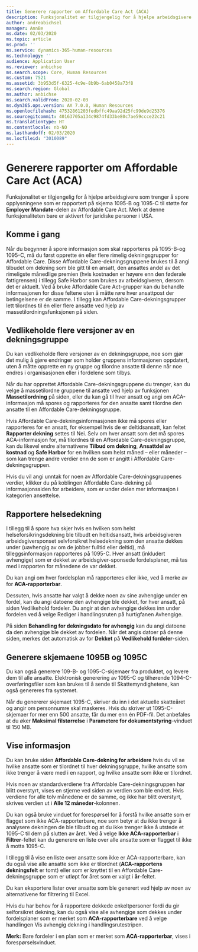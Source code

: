 ```yaml
---
title: Generere rapporter om Affordable Care Act (ACA)
description: Funksjonalitet er tilgjengelig for å hjelpe arbeidsgivere som trenger å spore opplysningene som er rapportert på skjema 1095-B og 1095-C til støtte for Employer Mandate-delen av Affordable Care Act. Merk at denne funksjonaliteten bare er aktivert for juridiske personer i USA.
author: andreabichsel
manager: AnnBe
ms.date: 02/03/2020
ms.topic: article
ms.prod: ''
ms.service: dynamics-365-human-resources
ms.technology: ''
audience: Application User
ms.reviewer: anbichse
ms.search.scope: Core, Human Resources
ms.custom: 7521
ms.assetid: 3b953d5f-6325-4c9e-8b9b-6ab0458a73f8
ms.search.region: Global
ms.author: anbichse
ms.search.validFrom: 2020-02-03
ms.dyn365.ops.version: AX 7.0.0, Human Resources
ms.openlocfilehash: 47532861203fedbffc49aa92d25fc99de9d25376
ms.sourcegitcommit: 40163705a134c9874fd33be80c7ae59ccce22c21
ms.translationtype: HT
ms.contentlocale: nb-NO
ms.lasthandoff: 02/03/2020
ms.locfileid: "3010089"
---
```

# <a name="generate-affordable-care-act-aca-reports"></a>Generere rapporter om Affordable Care Act (ACA)

Funksjonalitet er tilgjengelig for å hjelpe arbeidsgivere som trenger å spore opplysningene som er rapportert på skjema 1095-B og 1095-C til støtte for **Employer Mandate**-delen av Affordable Care Act. Merk at denne funksjonaliteten bare er aktivert for juridiske personer i USA.

## <a name="getting-started"></a>Komme i gang
Når du begynner å spore informasjon som skal rapporteres på 1095-B-og 1095-C, må du først opprette én eller flere rimelig dekningsgrupper for Affordable Care. Disse Affordable Care-dekningsgruppene brukes til å angi tilbudet om dekning som ble gitt til en ansatt, den ansattes andel av det rimeligste månedlige premien (hvis kostnaden er høyere enn den føderale fattigrensen) i tillegg Safe Harbor som brukes av arbeidsgiveren, dersom det er aktuelt. Ved å bruke Affordable Care Act-grupper kan du behandle informasjonen for disse feltene uten å måtte røre hver ansattpost der betingelsene er de samme. I tillegg kan Affordable Care-dekningsgrupper lett tilordnes til én eller flere ansatte ved hjelp av massetilordningsfunksjonen på siden.

## <a name="maintaining-multiple-versions-of-a-coverage-group"></a>Vedlikeholde flere versjoner av en dekningsgruppe
Du kan vedlikeholde flere versjoner av en dekningsgruppe, noe som gjør det mulig å gjøre endringer som holder gruppens informasjonen oppdatert, uten å måtte opprette en ny gruppe og tilordne ansatte til denne når noe endres i organisasjonen eller i fordelene som tilbys. 

Når du har opprettet Affordable Care-dekningsgruppene du trenger, kan du velge å massetilordne gruppene til ansatte ved hjelp av funksjonen **Massetilordning** på siden, eller du kan gå til hver ansatt og angi om ACA-informasjon må spores og rapporteres for den ansatte samt tilordne den ansatte til en Affordable Care-dekningsgruppe.

Hvis Affordable Care-dekningsinformasjonen ikke må spores eller rapporteres for en ansatt, for eksempel hvis de er deltidsansatt, kan feltet **Rapporter dekning** settes til Nei. Selv om hver ansatt som det må spores ACA-informasjon for, må tilordnes til en Affordable Care-dekningsgruppe, kan du likevel endre alternativene **Tilbud om dekning**, **Ansattdel av kostnad** og **Safe Harbor** for en hvilken som helst måned – eller måneder – som kan trenge andre verdier enn de som er angitt i Affordable Care-dekningsgruppen.

Hvis du vil angi unntak for noen av Affordable Care-dekningsgruppenes verdier, klikker du på koblingen Affordable Care-dekning på informasjonssiden for arbeidere, som er under delen mer informasjon i kategorien ansettelse.

## <a name="reporting-health-care-coverage"></a>Rapportere helsedekning
I tillegg til å spore hva skjer hvis en hvilken som helst helseforsikringsdekning ble tilbudt en heltidsansatt, hvis arbeidsgiveren arbeidsgiversponset selvforsikret helsedekning som den ansatte dekkes under (uavhengig av om de jobber fulltid eller deltid), må tilleggsinformasjon rapporteres på 1095-C. Hver ansatt (inkludert avhengige) som er dekket av arbeidsgiver-sponsede fordelsplaner, må tas med i rapporten for månedene de var dekket. 

Du kan angi om hver fordelsplan må rapporteres eller ikke, ved å merke av for **ACA-rapporterbar**.

Dessuten, hvis ansatte har valgt å dekke noen av sine avhengige under en fordel, kan du angi datoene den avhengige ble dekket, for hver ansatt, på siden Vedlikehold fordeler. Du angir at den avhengige dekkes inn under fordelen ved å velge Rediger i handlingsruten på hurtigfanen Avhengige.

På siden **Behandling for dekningsdato for avhengig** kan du angi datoene da den avhengige ble dekket av fordelen. Når det angis datoer på denne siden, merkes det automatisk av for **Dekket** på **Vedlikehold fordeler**-siden.

## <a name="generate-1095b-and-1095c-forms"></a>Generere skjemaene 1095B og 1095C
Du kan også generere 109-B- og 1095-C-skjemaer fra produktet, og levere dem til alle ansatte. Elektronisk generering av 1095-C og tilhørende 1094-C-overføringsfiler som kan brukes til å sende til Skattemyndighetene, kan også genereres fra systemet.  

Når du genererer skjemaet 1095-C, skriver du inn i det aktuelle skatteåret og angir om personnumre skal maskeres. Hvis du skriver ut 1095-C-skjemaer for mer enn 500 ansatte, får du mer enn én PDF-fil. Det anbefales at du øker **Maksimal filstørrelse** i **Parametere for dokumentstyring**-vinduet til 150 MB.

## <a name="viewing-information"></a>Vise informasjon
Du kan bruke siden **Affordable Care-dekning for arbeidere** hvis du vil se hvilke ansatte som er tilordnet til hver dekningsgruppe, hvilke ansatte som ikke trenger å være med i en rapport, og hvilke ansatte som ikke er tilordnet.

Hvis noen av standardverdiene fra Affordable Care-dekningsgruppen har blitt overstyrt, vises en stjerne ved siden av verdien som ble endret. Hvis verdiene for alle tolv månedene er de samme, og ikke har blitt overstyrt, skrives verdien ut i **Alle 12 måneder**-kolonnen.

Du kan også bruke vinduet for forespørsel for å forstå hvilke ansatte som er flagget som ikke ACA-rapporterbare, noe som betyr at du ikke trenger å analysere dekningen de ble tilbudt og at du ikke trenger ikke å utstede et 1095-C til dem på slutten av året. Ved å velge **Ikke ACA-rapporterbar** i **Filtrer**-feltet kan du generere en liste over alle ansatte som er flagget til ikke å motta 1095-C.

I tillegg til å vise en liste over ansatte som ikke er ACA-rapporterbare, kan du også vise alle ansatte som ikke er tilordnet (**ACA-rapportens dekningsfelt** er tomt) eller som er knyttet til en Affordable Care-dekningsgruppe som er utløpt for året som er valgt i **år**-feltet.

Du kan eksportere lister over ansatte som ble generert ved hjelp av noen av alternativene for filtrering til Excel.

Hvis du har behov for å rapportere dekkede enkeltpersoner fordi du gir selforsikret dekning, kan du også vise alle avhengige som dekkes under fordelsplaner som er merket som **ACA-rapporterbare** ved å velge handlingen Vis avhengig dekning i handlingsrutestripen.

**Merk:** Bare fordeler i en plan som er merket som **ACA-rapporterbar**, vises i forespørselsvinduet.
